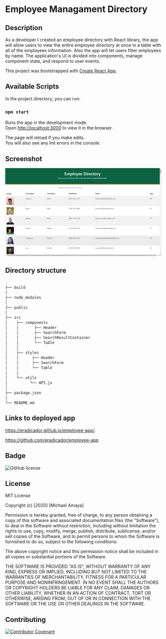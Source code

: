 # Employee Managament Directory

## Description
As a developer I created an employee directory with React library, the app will allow users to view the entire employee directory at once in a table with all of the employees information. Also the app will let users filter employees by name. The application's UI is divided into components, manage component state, and respond to user events.  

This project was bootstrapped with [Create React App](https://github.com/facebook/create-react-app).

## Available Scripts

In the project directory, you can run:

### `npm start`

Runs the app in the development mode.<br />
Open [http://localhost:3000](http://localhost:3000) to view it in the browser.

The page will reload if you make edits.<br />
You will also see any lint errors in the console.
 
## Screenshot 
<img src ="./public/screenshot.png" width="500">

## Directory structure
```
.
├── build
|
├── node_modules
│ 
├── public
│
├── src
│    ├── components
│    │       ├── Header
│    │       ├── SearchForm
│    │       ├── SearchResultContainer
│    │       └── Table
│    │   
│    ├── styles
│    │      ├── Header
│    │      ├── SearchForm
│    │      └── Table
│    │
│    └── utils
│          └── API.js
│          
├── package.json
│
└── README.md   
```

## Links to deployed app
https://eradicador.github.io/employee-app/.

https://github.com/eradicador/employee-app


## Badge
![GitHub license](https://img.shields.io/badge/license-MIT-brightgreen)

## License

MIT License

Copyright (c) [2020] [Michael Amaya]

Permission is hereby granted, free of charge, to any person obtaining a copy
of this software and associated documentation files (the "Software"), to deal
in the Software without restriction, including without limitation the rights
to use, copy, modify, merge, publish, distribute, sublicense, and/or sell
copies of the Software, and to permit persons to whom the Software is
furnished to do so, subject to the following conditions:

The above copyright notice and this permission notice shall be included in all
copies or substantial portions of the Software.

THE SOFTWARE IS PROVIDED "AS IS", WITHOUT WARRANTY OF ANY KIND, EXPRESS OR
IMPLIED, INCLUDING BUT NOT LIMITED TO THE WARRANTIES OF MERCHANTABILITY,
FITNESS FOR A PARTICULAR PURPOSE AND NONINFRINGEMENT. IN NO EVENT SHALL THE
AUTHORS OR COPYRIGHT HOLDERS BE LIABLE FOR ANY CLAIM, DAMAGES OR OTHER
LIABILITY, WHETHER IN AN ACTION OF CONTRACT, TORT OR OTHERWISE, ARISING FROM,
OUT OF OR IN CONNECTION WITH THE SOFTWARE OR THE USE OR OTHER DEALINGS IN THE
SOFTWARE.

## Contributing
[![Contributor Covenant](https://img.shields.io/badge/Contributor%20Covenant-v2.0%20adopted-ff69b4.svg)](code_of_conduct.md)


